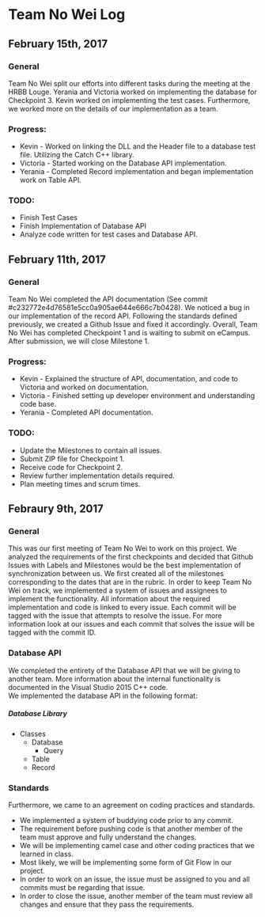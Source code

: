 # Team No Wei Log #

## February 15th, 2017
### General
Team No Wei split our efforts into different tasks during the meeting at the HRBB Louge. Yerania and Victoria worked on implementing the database for Checkpoint 3. Kevin worked on implementing the test cases. Furthermore, we worked more on the details of our implementation as a team. 

### Progress:
- Kevin - Worked on linking the DLL and the Header file to a database test file. Utilizing the Catch C++ library.
- Victoria - Started working on the Database API implementation.
- Yerania - Completed Record implementation and began implementation work on Table API.

### TODO:
- Finish Test Cases
- Finish Implementation of Database API
- Analyze code written for test cases and Database API.

## February 11th, 2017
### General
Team No Wei completed the API documentation (See commit #c232772e4d76581e5cc0a905ae644e666c7b0428). We noticed a bug in our implementation of the record API. Following the standards defined previously, we created a Github Issue and fixed it accordingly. Overall, Team No Wei has completed Checkpoint 1 and is waiting to submit on eCampus. After submission, we will close Milestone 1. 

### Progress:
- Kevin - Explained the structure of API, documentation, and code to Victoria and worked on documentation.
- Victoria - Finished setting up developer environment and understanding code base.
- Yerania - Completed API documentation.

### TODO:
- Update the Milestones to contain all issues.
- Submit ZIP file for Checkpoint 1.
- Receive code for Checkpoint 2.
- Review further implementation details required.
- Plan meeting times and scrum times.

## Febraury 9th, 2017
### General 
This was our first meeting of Team No Wei to work on this project. 
We analyzed the requirements of the first checkpoints and decided that Github Issues with Labels and Milestones would be the best implementation of synchronization between us. 
We first created all of the milestones corresponding to the dates that are in the rubric. 
In order to keep Team No Wei on track, we implemented a system of issues and assignees to implement the functionality.
All information about the required implementation and code is linked to every issue. 
Each commit will be tagged with the issue that attempts to resolve the issue. For more information look at our issues and each commit that solves the issue will be tagged with the commit ID. 

### Database API
We completed the entirety of the Database API that we will be giving to another team. 
More information about the internal functionality is documented in the Visual Studio 2015 C++ code.  
We implemented the database API in the following format:

##### Database Library
- Classes
  - Database
    - Query
  - Table
  - Record
  
### Standards
Furthermore, we came to an agreement on coding practices and standards.
- We implemented a system of buddying code prior to any commit. 
- The requirement before pushing code is that another member of the team must approve and fully understand the changes.
- We will be implementing camel case and other coding practices that we learned in class. 
- Most likely, we will be implementing some form of Git Flow in our project.
- In order to work on an issue, the issue must be assigned to you and all commits must be regarding that issue. 
- In order to close the issue, another member of the team must review all changes and ensure that they pass the requirements. 
